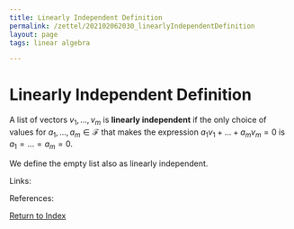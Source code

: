 ```yaml
---
title: Linearly Independent Definition
permalink: /zettel/202102062030_linearlyIndependentDefinition
layout: page
tags: linear algebra

---
```

# Linearly Independent Definition

A list of vectors $v_1, \ldots, v_m$ is **linearly independent** if the only choice of values for
$a_1, \ldots, a_m \in \mathcal{F}$ that makes the expression $a_1 v_1 + \ldots + a_m v_m = 0$ is 
$a_1 = \ldots = a_m = 0$.

We define the empty list also as linearly independent.

Links: 

References: 

[Return to Index](index)